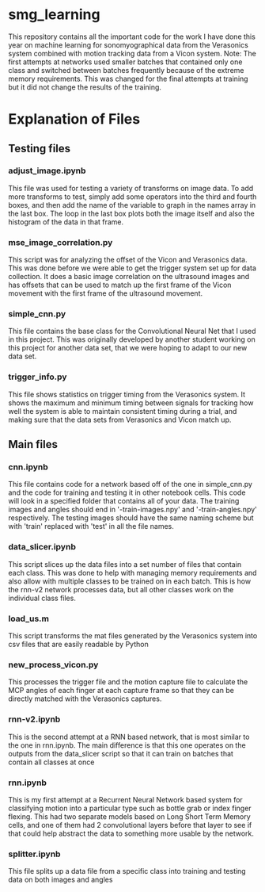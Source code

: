 # smg_learning
This repository contains all the important code for the work I have done this year on machine learning for sonomyographical data from the Verasonics system combined with motion tracking data from a Vicon system.
Note: The first attempts at networks used smaller batches that contained only one class and switched between batches frequently because of the extreme memory requirements. This was changed for the final attempts at training but it did not change the results of the training.
# Explanation of Files
## Testing files
### adjust_image.ipynb
This file was used for testing a variety of transforms on image data. To add more transforms to test, simply add some operators into the third and fourth boxes, and then add the name of the variable to graph in the names array in the last box. The loop in the last box plots both the image itself and also the histogram of the data in that frame.
### mse_image_correlation.py
This script was for analyzing the offset of the Vicon and Verasonics data. This was done before we were able to get the trigger system set up for data collection. It does a basic image correlation on the ultrasound images and has offsets that can be used to match up the first frame of the Vicon movement with the first frame of the ultrasound movement.
### simple_cnn.py
This file contains the base class for the Convolutional Neural Net that I used in this project. This was originally developed by another student working on this project for another data set, that we were hoping to adapt to our new data set.
### trigger_info.py
This file shows statistics on trigger timing from the Verasonics system. It shows the maximum and minimum timing between signals for tracking how well the system is able to maintain consistent timing during a trial, and making sure that the data sets from Verasonics and Vicon match up.
## Main files
### cnn.ipynb
This file contains code for a network based off of the one in simple_cnn.py and the code for training and testing it in other notebook cells. This code will look in a specified folder that contains all of your data. The training images and angles should end in '-train-images.npy' and '-train-angles.npy' respectively. The testing images should have the same naming scheme but with 'train' replaced with 'test' in all the file names.
### data_slicer.ipynb
This script slices up the data files into a set number of files that contain each class. This was done to help with managing memory requirements and also allow with multiple classes to be trained on in each batch. This is how the rnn-v2 network processes data, but all other classes work on the individual class files.
### load_us.m
This script transforms the mat files generated by the Verasonics system into csv files that are easily readable by Python
### new_process_vicon.py
This processes the trigger file and the motion capture file to calculate the MCP angles of each finger at each capture frame so that they can be directly matched with the Verasonics captures.
### rnn-v2.ipynb
This is the second attempt at a RNN based network, that is most similar to the one in rnn.ipynb. The main difference is that this one operates on the outputs from the data_slicer script so that it can train on batches that contain all classes at once
### rnn.ipynb
This is my first attempt at a Recurrent Neural Network based system for classifying motion into a particular type such as bottle grab or index finger flexing. This had two separate models based on Long Short Term Memory cells, and one of them had 2 convolutional layers before that layer to see if that could help abstract the data to something more usable by the network.
### splitter.ipynb
This file splits up a data file from a specific class into training and testing data on both images and angles
